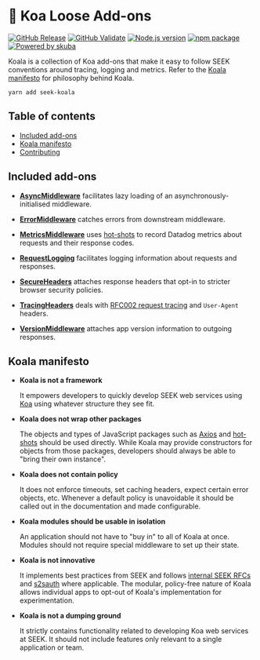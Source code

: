 # 🐨 Koa Loose Add-ons

[![GitHub Release](https://github.com/seek-oss/koala/workflows/Release/badge.svg?branch=master)](https://github.com/seek-oss/koala/actions?query=workflow%3ARelease)
[![GitHub Validate](https://github.com/seek-oss/koala/workflows/Validate/badge.svg?branch=master)](https://github.com/seek-oss/koala/actions?query=workflow%3AValidate)
[![Node.js version](https://img.shields.io/badge/node-%3E%3D%2018.0-brightgreen)](https://nodejs.org/en/)
[![npm package](https://img.shields.io/npm/v/seek-koala)](https://www.npmjs.com/package/seek-koala)
[![Powered by skuba](https://img.shields.io/badge/🤿%20skuba-powered-009DC4)](https://github.com/seek-oss/skuba)

Koala is a collection of Koa add-ons that make it easy to follow SEEK conventions around tracing, logging and metrics.
Refer to the [Koala manifesto](#koala-manifesto) for philosophy behind Koala.

```shell
yarn add seek-koala
```

## Table of contents

- [Included add-ons](#included-add-ons)
- [Koala manifesto](#koala-manifesto)
- [Contributing](https://github.com/seek-oss/koala/blob/master/CONTRIBUTING.md)

## Included add-ons

- **[AsyncMiddleware](./src/asyncMiddleware/README.md)** facilitates lazy loading of an asynchronously-initialised middleware.

- **[ErrorMiddleware](./src/errorMiddleware/README.md)** catches errors from downstream middleware.

- **[MetricsMiddleware](./src/metricsMiddleware/README.md)** uses [hot-shots](https://github.com/brightcove/hot-shots) to record Datadog metrics about requests and their response codes.

- **[RequestLogging](./src/requestLogging/README.md)** facilitates logging information about requests and responses.

- **[SecureHeaders](./src/secureHeaders/README.md)** attaches response headers that opt-in to stricter browser security policies.

- **[TracingHeaders](./src/tracingHeaders/README.md)** deals with [RFC002 request tracing](https://github.com/SEEK-Jobs/rfc/blob/master/RFC002-RequestIds.md) and `User-Agent` headers.

- **[VersionMiddleware](./src/versionMiddleware/README.md)** attaches app version information to outgoing responses.

## Koala manifesto

- **Koala is not a framework**

  It empowers developers to quickly develop SEEK web services using [Koa](https://github.com/koajs/koa) using whatever structure they see fit.

- **Koala does not wrap other packages**

  The objects and types of JavaScript packages such as [Axios](https://github.com/axios/axios) and [hot-shots](https://github.com/brightcove/hot-shots) should be used directly.
  While Koala may provide constructors for objects from those packages,
  developers should always be able to "bring their own instance".

- **Koala does not contain policy**

  It does not enforce timeouts, set caching headers, expect certain error objects, etc.
  Whenever a default policy is unavoidable it should be called out in the documentation and made configurable.

- **Koala modules should be usable in isolation**

  An application should not have to "buy in" to all of Koala at once.
  Modules should not require special middleware to set up their state.

- **Koala is not innovative**

  It implements best practices from SEEK and follows [internal SEEK RFCs](https://github.com/SEEK-Jobs/rfc) and [s2sauth](https://github.com/SEEK-Jobs/s2sauth) where applicable.
  The modular, policy-free nature of Koala allows individual apps to opt-out of Koala's implementation for experimentation.

- **Koala is not a dumping ground**

  It strictly contains functionality related to developing Koa web services at SEEK.
  It should not include features only relevant to a single application or team.
